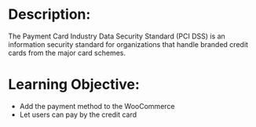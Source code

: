 # Description:
The Payment Card Industry Data Security Standard (PCI DSS) is an information security standard for organizations that handle branded credit cards from the major card schemes.

# Learning Objective:
- Add the payment method to the WooCommerce
- Let users can pay by the credit card
